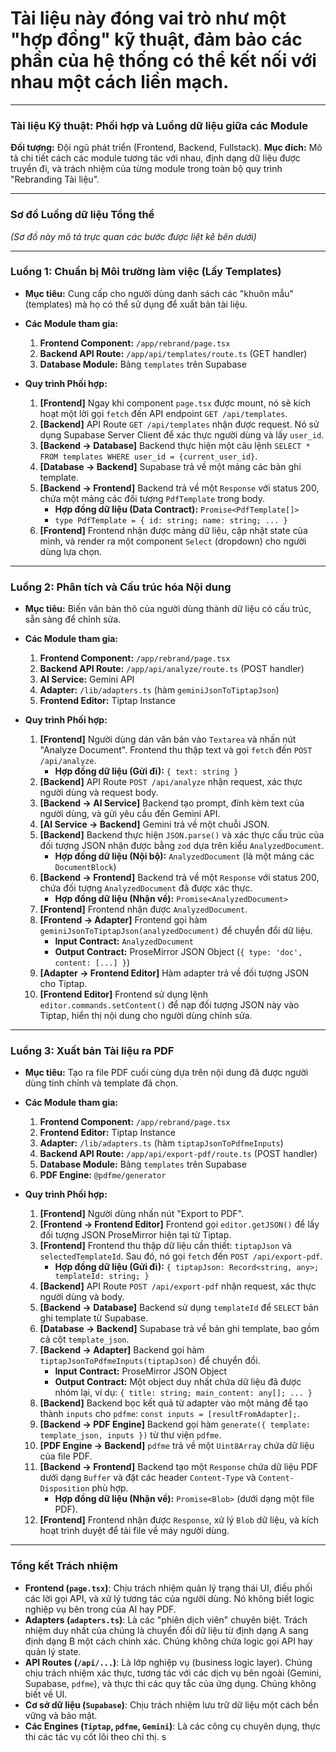 # Tài liệu này đóng vai trò như một "hợp đồng" kỹ thuật, đảm bảo các phần của hệ thống có thể kết nối với nhau một cách liền mạch.

---

### **Tài liệu Kỹ thuật: Phối hợp và Luồng dữ liệu giữa các Module**

**Đối tượng:** Đội ngũ phát triển (Frontend, Backend, Fullstack).
**Mục đích:** Mô tả chi tiết cách các module tương tác với nhau, định dạng dữ liệu được truyền đi, và trách nhiệm của từng module trong toàn bộ quy trình "Rebranding Tài liệu".

---

### **Sơ đồ Luồng dữ liệu Tổng thể**

_(Sơ đồ này mô tả trực quan các bước được liệt kê bên dưới)_

---

### **Luồng 1: Chuẩn bị Môi trường làm việc (Lấy Templates)**

- **Mục tiêu:** Cung cấp cho người dùng danh sách các "khuôn mẫu" (templates) mà họ có thể sử dụng để xuất bản tài liệu.

- **Các Module tham gia:**

  1.  **Frontend Component:** `/app/rebrand/page.tsx`
  2.  **Backend API Route:** `/app/api/templates/route.ts` (GET handler)
  3.  **Database Module:** Bảng `templates` trên Supabase

- **Quy trình Phối hợp:**
  1.  **[Frontend]** Ngay khi component `page.tsx` được mount, nó sẽ kích hoạt một lời gọi `fetch` đến API endpoint `GET /api/templates`.
  2.  **[Backend]** API Route `GET /api/templates` nhận được request. Nó sử dụng Supabase Server Client để xác thực người dùng và lấy `user_id`.
  3.  **[Backend -> Database]** Backend thực hiện một câu lệnh `SELECT * FROM templates WHERE user_id = {current_user_id}`.
  4.  **[Database -> Backend]** Supabase trả về một mảng các bản ghi template.
  5.  **[Backend -> Frontend]** Backend trả về một `Response` với status 200, chứa một mảng các đối tượng `PdfTemplate` trong body.
      - **Hợp đồng dữ liệu (Data Contract):** `Promise<PdfTemplate[]>`
      - `type PdfTemplate = { id: string; name: string; ... }`
  6.  **[Frontend]** Frontend nhận được mảng dữ liệu, cập nhật state của mình, và render ra một component `Select` (dropdown) cho người dùng lựa chọn.

---

### **Luồng 2: Phân tích và Cấu trúc hóa Nội dung**

- **Mục tiêu:** Biến văn bản thô của người dùng thành dữ liệu có cấu trúc, sẵn sàng để chỉnh sửa.

- **Các Module tham gia:**

  1.  **Frontend Component:** `/app/rebrand/page.tsx`
  2.  **Backend API Route:** `/app/api/analyze/route.ts` (POST handler)
  3.  **AI Service:** Gemini API
  4.  **Adapter:** `/lib/adapters.ts` (hàm `geminiJsonToTiptapJson`)
  5.  **Frontend Editor:** Tiptap Instance

- **Quy trình Phối hợp:**
  1.  **[Frontend]** Người dùng dán văn bản vào `Textarea` và nhấn nút "Analyze Document". Frontend thu thập text và gọi `fetch` đến `POST /api/analyze`.
      - **Hợp đồng dữ liệu (Gửi đi):** `{ text: string }`
  2.  **[Backend]** API Route `POST /api/analyze` nhận request, xác thực người dùng và request body.
  3.  **[Backend -> AI Service]** Backend tạo prompt, đính kèm text của người dùng, và gửi yêu cầu đến Gemini API.
  4.  **[AI Service -> Backend]** Gemini trả về một chuỗi JSON.
  5.  **[Backend]** Backend thực hiện `JSON.parse()` và xác thực cấu trúc của đối tượng JSON nhận được bằng `zod` dựa trên kiểu `AnalyzedDocument`.
      - **Hợp đồng dữ liệu (Nội bộ):** `AnalyzedDocument` (là một mảng các `DocumentBlock`)
  6.  **[Backend -> Frontend]** Backend trả về một `Response` với status 200, chứa đối tượng `AnalyzedDocument` đã được xác thực.
      - **Hợp đồng dữ liệu (Nhận về):** `Promise<AnalyzedDocument>`
  7.  **[Frontend]** Frontend nhận được `AnalyzedDocument`.
  8.  **[Frontend -> Adapter]** Frontend gọi hàm `geminiJsonToTiptapJson(analyzedDocument)` để chuyển đổi dữ liệu.
      - **Input Contract:** `AnalyzedDocument`
      - **Output Contract:** ProseMirror JSON Object (`{ type: 'doc', content: [...] }`)
  9.  **[Adapter -> Frontend Editor]** Hàm adapter trả về đối tượng JSON cho Tiptap.
  10. **[Frontend Editor]** Frontend sử dụng lệnh `editor.commands.setContent()` để nạp đối tượng JSON này vào Tiptap, hiển thị nội dung cho người dùng chỉnh sửa.

---

### **Luồng 3: Xuất bản Tài liệu ra PDF**

- **Mục tiêu:** Tạo ra file PDF cuối cùng dựa trên nội dung đã được người dùng tinh chỉnh và template đã chọn.

- **Các Module tham gia:**

  1.  **Frontend Component:** `/app/rebrand/page.tsx`
  2.  **Frontend Editor:** Tiptap Instance
  3.  **Adapter:** `/lib/adapters.ts` (hàm `tiptapJsonToPdfmeInputs`)
  4.  **Backend API Route:** `/app/api/export-pdf/route.ts` (POST handler)
  5.  **Database Module:** Bảng `templates` trên Supabase
  6.  **PDF Engine:** `@pdfme/generator`

- **Quy trình Phối hợp:**
  1.  **[Frontend]** Người dùng nhấn nút "Export to PDF".
  2.  **[Frontend -> Frontend Editor]** Frontend gọi `editor.getJSON()` để lấy đối tượng JSON ProseMirror hiện tại từ Tiptap.
  3.  **[Frontend]** Frontend thu thập dữ liệu cần thiết: `tiptapJson` và `selectedTemplateId`. Sau đó, nó gọi `fetch` đến `POST /api/export-pdf`.
      - **Hợp đồng dữ liệu (Gửi đi):** `{ tiptapJson: Record<string, any>; templateId: string; }`
  4.  **[Backend]** API Route `POST /api/export-pdf` nhận request, xác thực người dùng và body.
  5.  **[Backend -> Database]** Backend sử dụng `templateId` để `SELECT` bản ghi template từ Supabase.
  6.  **[Database -> Backend]** Supabase trả về bản ghi template, bao gồm cả cột `template_json`.
  7.  **[Backend -> Adapter]** Backend gọi hàm `tiptapJsonToPdfmeInputs(tiptapJson)` để chuyển đổi.
      - **Input Contract:** ProseMirror JSON Object
      - **Output Contract:** Một object duy nhất chứa dữ liệu đã được nhóm lại, ví dụ: `{ title: string; main_content: any[]; ... }`
  8.  **[Backend]** Backend bọc kết quả từ adapter vào một mảng để tạo thành `inputs` cho `pdfme`: `const inputs = [resultFromAdapter];`.
  9.  **[Backend -> PDF Engine]** Backend gọi hàm `generate({ template: template_json, inputs })` từ thư viện `pdfme`.
  10. **[PDF Engine -> Backend]** `pdfme` trả về một `Uint8Array` chứa dữ liệu của file PDF.
  11. **[Backend -> Frontend]** Backend tạo một `Response` chứa dữ liệu PDF dưới dạng `Buffer` và đặt các header `Content-Type` và `Content-Disposition` phù hợp.
      - **Hợp đồng dữ liệu (Nhận về):** `Promise<Blob>` (dưới dạng một file PDF).
  12. **[Frontend]** Frontend nhận được `Response`, xử lý `Blob` dữ liệu, và kích hoạt trình duyệt để tải file về máy người dùng.

---

### **Tổng kết Trách nhiệm**

- **Frontend (`page.tsx`)**: Chịu trách nhiệm quản lý trạng thái UI, điều phối các lời gọi API, và xử lý tương tác của người dùng. Nó không biết logic nghiệp vụ bên trong của AI hay PDF.
- **Adapters (`adapters.ts`)**: Là các "phiên dịch viên" chuyên biệt. Trách nhiệm duy nhất của chúng là chuyển đổi dữ liệu từ định dạng A sang định dạng B một cách chính xác. Chúng không chứa logic gọi API hay quản lý state.
- **API Routes (`/api/...`)**: Là lớp nghiệp vụ (business logic layer). Chúng chịu trách nhiệm xác thực, tương tác với các dịch vụ bên ngoài (Gemini, Supabase, `pdfme`), và thực thi các quy tắc của ứng dụng. Chúng không biết về UI.
- **Cơ sở dữ liệu (`Supabase`)**: Chịu trách nhiệm lưu trữ dữ liệu một cách bền vững và bảo mật.
- **Các Engines (`Tiptap`, `pdfme`, `Gemini`)**: Là các công cụ chuyên dụng, thực thi các tác vụ cốt lõi theo chỉ thị.
  s
